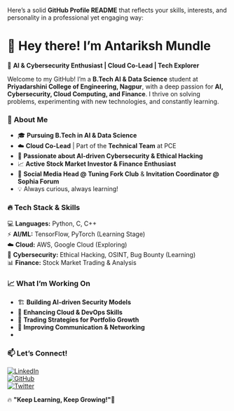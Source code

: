 Here’s a solid **GitHub Profile README** that reflects your skills, interests, and personality in a professional yet engaging way:  

# 👋 Hey there! I’m **Antariksh Mundle**  

🚀 **AI & Cybersecurity Enthusiast | Cloud Co-Lead | Tech Explorer**  

Welcome to my GitHub! I’m a **B.Tech AI & Data Science** student at **Priyadarshini College of Engineering, Nagpur**, with a deep passion for **AI, Cybersecurity, Cloud Computing, and Finance**. I thrive on solving problems, experimenting with new technologies, and constantly learning.  

### 🔹 **About Me**  
- 🎓 **Pursuing B.Tech in AI & Data Science**  
- ☁️ **Cloud Co-Lead** | Part of the **Technical Team** at PCE  
- 🔐 **Passionate about AI-driven Cybersecurity & Ethical Hacking**  
- 📈 **Active Stock Market Investor & Finance Enthusiast**  
- 🎨 **Social Media Head @ Tuning Fork Club** & **Invitation Coordinator @ Sophia Forum**  
- 💡 Always curious, always learning!  

### 🔥 **Tech Stack & Skills**  
💻 **Languages:** Python, C, C++  
⚡ **AI/ML:** TensorFlow, PyTorch (Learning Stage)  
☁️ **Cloud:** AWS, Google Cloud (Exploring)  
🔐 **Cybersecurity:** Ethical Hacking, OSINT, Bug Bounty (Learning)  
📊 **Finance:** Stock Market Trading & Analysis  

### 📈 **What I’m Working On**  
- 🏗 **Building AI-driven Security Models**  
- 🚀 **Enhancing Cloud & DevOps Skills**  
- 🎯 **Trading Strategies for Portfolio Growth**  
- 🎤 **Improving Communication & Networking**
- 
### 📫 **Let’s Connect!**  
[![LinkedIn](https://img.shields.io/badge/LinkedIn-0A66C2?style=for-the-badge&logo=linkedin&logoColor=white)](https://www.linkedin.com/in/antariksh-mundle/)  
[![GitHub](https://img.shields.io/badge/GitHub-171515?style=for-the-badge&logo=github&logoColor=white)](https://github.com/antarikshmundle)  
[![Twitter](https://img.shields.io/badge/Twitter-1DA1F2?style=for-the-badge&logo=twitter&logoColor=white)](https://twitter.com/)  

🔥 **"Keep Learning, Keep Growing!"**🚀  
